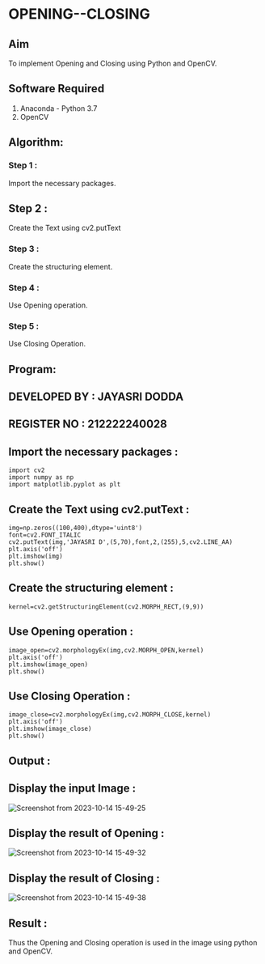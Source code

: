 # OPENING--CLOSING
## Aim
To implement Opening and Closing using Python and OpenCV.

## Software Required
1. Anaconda - Python 3.7
2. OpenCV
## Algorithm:
### Step 1 :
Import the necessary packages.

## Step 2 :
Create the Text using cv2.putText

### Step 3 :
Create the structuring element.

### Step 4 :
Use Opening operation.

### Step 5 :
Use Closing Operation.

## Program:
## DEVELOPED BY : JAYASRI DODDA
## REGISTER NO : 212222240028
## Import the necessary packages :
```
import cv2
import numpy as np
import matplotlib.pyplot as plt
```
## Create the Text using cv2.putText :
```
img=np.zeros((100,400),dtype='uint8')
font=cv2.FONT_ITALIC
cv2.putText(img,'JAYASRI D',(5,70),font,2,(255),5,cv2.LINE_AA)
plt.axis('off')
plt.imshow(img)
plt.show()
```
## Create the structuring element :
```
kernel=cv2.getStructuringElement(cv2.MORPH_RECT,(9,9))
```
## Use Opening operation :
```
image_open=cv2.morphologyEx(img,cv2.MORPH_OPEN,kernel)
plt.axis('off')
plt.imshow(image_open)
plt.show()
```
## Use Closing Operation :
```
image_close=cv2.morphologyEx(img,cv2.MORPH_CLOSE,kernel)
plt.axis('off')
plt.imshow(image_close)
plt.show()
```
## Output :
## Display the input Image :
![Screenshot from 2023-10-14 15-49-25](https://github.com/jayasridodda/OPENING--CLOSING/assets/123259278/c05e10e9-a61d-450b-a931-b1e1524589cb)

## Display the result of Opening :
![Screenshot from 2023-10-14 15-49-32](https://github.com/jayasridodda/OPENING--CLOSING/assets/123259278/2129c40d-6976-4fed-ae0f-0a11bead4a26)

## Display the result of Closing :
![Screenshot from 2023-10-14 15-49-38](https://github.com/jayasridodda/OPENING--CLOSING/assets/123259278/675c8406-c8f3-4e3c-846b-f3165032cae0)

## Result :
Thus the Opening and Closing operation is used in the image using python and OpenCV.
